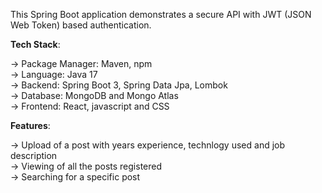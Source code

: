 This Spring Boot application demonstrates a secure API with JWT (JSON Web Token) based authentication.

**Tech Stack**:

 -> Package Manager: Maven, npm  
 -> Language: Java 17  
 -> Backend: Spring Boot 3, Spring Data Jpa, Lombok  
 -> Database: MongoDB and Mongo Atlas   
 -> Frontend: React, javascript and CSS  

**Features**:  
  
 -> Upload of a post with years experience, technlogy used and job description  
 -> Viewing of all the posts registered  
 -> Searching for a specific post  
